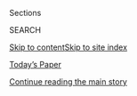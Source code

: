 <div id="app">

<div>

<div class="NYTAppHideMasthead css-zz1s19 e1suatyy0">

<div class="section css-ui9rw0 e1suatyy2">

<div class="css-11hrj97 er09x8g0">

<div class="css-6n7j50">

</div>

<span class="css-1dv1kvn">Sections</span>

<div class="css-10488qs">

<span class="css-1dv1kvn">SEARCH</span>

</div>

[Skip to content](#site-content)[Skip to site
index](#site-index)

</div>

<div class="css-10698na e1huz5gh0">

</div>

</div>

<div id="masthead-bar-one" class="section hasLinks css-15hmgas e1csuq9d3">

<div class="css-uqyvli e1csuq9d0">

</div>

<div class="css-1uqjmks e1csuq9d1">

</div>

<div class="css-9e9ivx">

[](https://myaccount.nytimes3xbfgragh.onion/auth/login?response_type=cookie&client_id=vi)

</div>

<div class="css-1bvtpon e1csuq9d2">

[Today’s Paper](https://www.nytimes3xbfgragh.onion/section/todayspaper)

</div>

</div>

</div>

</div>

<div data-aria-hidden="false">

<div id="site-content" data-role="main">

<div class="css-1ffjgkm">

</div>

<div id="top-wrapper" class="css-15p45cc eaca97t0" type="top">

<div id="top-slug" class="css-19x0jxb eaca97t1" hidden="">

Advertisement

</div>

[Continue reading the main
story](#after-top)

<div class="ad top-wrapper" style="text-align:center;height:100%;display:block;min-height:90px">

<div id="top" class="place-ad" data-position="top" data-size-key="top">

</div>

</div>

<div id="after-top">

</div>

</div>

<div id="collection-magazine-index-20170521" class="section css-15h4p1b e9abtgs0">

<div class="css-1j21atc e1svk9qx1">

<div class="css-fmiefx e1svk9qx2">

<div class="css-1hk7r2m eu54l5x0">

<div id="sponsor-wrapper" class="css-7a1pgi eaca97t0" type="sponsor" hidden="">

<div id="sponsor-slug" class="css-1l4mleb eaca97t1" hidden="">

Supported by

</div>

[Continue reading the main
story](#after-sponsor)

<div id="sponsor" class="ad sponsor-wrapper" style="text-align:left;height:100%;display:block">

</div>

<div id="after-sponsor">

</div>

</div>

</div>

### <span class="css-15smmd5 ezz4tcd1">[Magazine](/section/magazine)</span>

</div>

<div class="css-nfcc9b e1svk9qx3">

<div class="css-vl9dhg e1svk9qx5">

<div class="css-1nrhkj6 e1svk9qx6">

# The 5.21.17 Issue

<div class="follow-button-placeholder" data-collection-id="">

</div>

</div>

</div>

</div>

</div>

<div class="css-4svvz1 ekkqrpp0">

<div id="collection-highlights-container" class="section css-18l1u7x e46isfb1">

<div class="template-1 css-gfgt40 ekkqrpp1">

## Highlights

1.  ![<span class="css-13wzayb e1oaj3zl2"><span class="css-1dv1kvn">Credit</span>Alisdair
    Macdonald</span>](https://static01.graylady3jvrrxbe.onion/images/2017/05/21/magazine/21openeressay2/21openeressay2-jumbo-v3.jpg)
    
    <div class="css-gjijuv">
    
    ### The Health Issue
    
    ## [What Animals Taught Me About Being Human](/2017/05/16/magazine/what-animals-taught-me-about-being-human.html)
    
    Surrounding myself with animals to feel less alone was a mistake:
    The greatest comfort is in knowing their lives are not about us at
    all.
    
    <span class="css-1oaezp0"></span><span class="css-1q6w006 e4e4i5l3"></span><span class="css-9voj2j">By
    <span class="css-1baulvz last-byline" itemprop="name">Helen
    Macdonald</span></span>
    
    </div>

2.  ![<span class="css-1samh1w e1oaj3zl2"><span class="css-1dv1kvn">Credit</span>Illustration
    by Kelsey
    Dake</span>](https://static01.graylady3jvrrxbe.onion/images/2017/05/21/magazine/21primate1/21primate1-videoLarge.jpg)
    
    <div class="css-10wtrbd">
    
    ### The Health Issue
    
    ## [The Self-Medicating Animal](/2017/05/18/magazine/the-self-medicating-animal.html)
    
    What can we learn from chimps and sheep and maybe even insects that
    practice medicine on
    themselves?
    
    <span class="css-1oaezp0"></span><span class="css-1q6w006 e4e4i5l3"></span><span class="css-9voj2j">By
    <span class="css-1baulvz last-byline" itemprop="name">Moises
    Velasquez-Manoff</span></span>
    
    </div>

3.  ![<span class="css-1samh1w e1oaj3zl2"><span class="css-1dv1kvn">Credit</span>Photo
    illustration by Catherine Ledner for the New York Times. Prop
    stylist: Jeanne
    Kelley.</span>](https://static01.graylady3jvrrxbe.onion/images/2017/05/21/magazine/21dog1/21dog1-videoLarge-v5.jpg)
    
    <div class="css-10wtrbd">
    
    ### The Health Issue
    
    ## [The Genetics of Pooched-Out Pooches](/2017/05/16/magazine/the-genetics-of-pooched-out-pooches.html)
    
    A mutation in some obesity-prone dog breeds might reveal new risk
    factors for obesity in humans — and perhaps give rise to new
    drugs.
    
    <span class="css-1oaezp0"></span><span class="css-1q6w006 e4e4i5l3"></span><span class="css-9voj2j">By
    <span class="css-1baulvz last-byline" itemprop="name">Roxanne
    Khamsi</span></span>
    
    </div>

4.  ![<span class="css-1samh1w e1oaj3zl2"><span class="css-1dv1kvn">Credit</span>Mark
    Peckmezian for The New York
    Times</span>](https://static01.graylady3jvrrxbe.onion/images/2017/05/21/magazine/21cat1/21cat1-videoLarge-v2.jpg)
    
    <div class="css-10wtrbd">
    
    ### The Health Issue
    
    ## [The Mystery of the Wasting House-Cats](/2017/05/16/magazine/the-mystery-of-the-wasting-house-cats.html)
    
    Forty years ago, feline hyperthyroidism was virtually nonexistent.
    Now it’s an epidemic — and some scientists think a class of everyday
    chemicals might be to
    blame.
    
    <span class="css-1oaezp0"></span><span class="css-1q6w006 e4e4i5l3"></span><span class="css-9voj2j">By
    <span class="css-1baulvz last-byline" itemprop="name">Emily
    Anthes</span></span>
    
    </div>

</div>

<div class="css-1xdhyk6 e46isfb0">

<div class="css-zk12ih ef6si7p0">

1.  ### The Health Issue
    
    ![<span class="css-2s0ord e1oaj3zl2"><span class="css-1dv1kvn">Credit</span>Ilona
    Szwarc for The New York Times
    Photo</span>](https://static01.graylady3jvrrxbe.onion/images/2017/05/18/us/18mag/18mag-videoLarge-v2.jpg)
    
    <div class="css-10wtrbd">
    
    ## [Why Close Encounters With Animals Soothe Us](/2017/05/18/magazine/why-close-encounters-with-animals-soothe-us.html)
    
    Compton Jr. Posse in Los Angeles, which brings inner-city children
    and horses together, reveals the therapeutic power of communing with
    fellow sentient
    beings.
    
    <span class="css-me3p27"></span><span class="css-1q6w006 e4e4i5l3"></span><span class="css-9voj2j">Photographs
    by <span class="css-1baulvz" itemprop="name">Ilona Szwarc</span> and
    <span class="css-1baulvz last-byline" itemprop="name">Text By
    Charles
    Siebert</span></span>
    
    </div>

2.  ### The Health Issue
    
    ![<span class="css-2s0ord e1oaj3zl2"><span class="css-1dv1kvn">Credit</span>Robert
    Clark for The New York
    Times</span>](https://static01.graylady3jvrrxbe.onion/images/2017/05/21/magazine/21snake1/21snake1-videoLarge-v2.jpg)
    
    <div class="css-10wtrbd">
    
    ## [When the Lab Rat Is a Snake](/2017/05/17/magazine/when-the-lab-rat-is-a-snake.html)
    
    Why Burmese pythons may be the best way to study diabetes, heart
    disease and the protective effects of gastric-bypass surgery in
    humans.
    
    <span class="css-me3p27"></span><span class="css-1q6w006 e4e4i5l3"></span><span class="css-9voj2j">By
    <span class="css-1baulvz last-byline" itemprop="name">Daniel
    Engber</span></span>
    
    </div>

3.  ### The Health Issue
    
    ![<span class="css-2s0ord e1oaj3zl2"><span class="css-1dv1kvn">Credit</span>Spencer
    Lowell for The New York
    Times</span>](https://static01.graylady3jvrrxbe.onion/images/2017/05/21/magazine/21tortoise1/21mag-21tortoise-t_CA0-videoLarge.jpg)
    
    <div class="css-10wtrbd">
    
    ## [A Pet Tortoise Who Will Outlive Us All](/2017/05/17/magazine/a-pet-tortoise-who-will-outlive-us-all.html)
    
    It’s humbling to care for an animal that reminds you, each day, of
    your own imminent
    death.
    
    <span class="css-me3p27"></span><span class="css-1q6w006 e4e4i5l3"></span><span class="css-9voj2j">By
    <span class="css-1baulvz last-byline" itemprop="name">Hanya
    Yanagihara</span></span>
    
    </div>

4.  ### The Health Issue
    
    ![<span class="css-2s0ord e1oaj3zl2"><span class="css-1dv1kvn">Credit</span>Illustration
    by Tim
    Lahan</span>](https://static01.graylady3jvrrxbe.onion/images/2017/05/21/magazine/21sidebar-kites/21sidebar-kites-videoLarge.jpg)
    
    <div class="css-10wtrbd">
    
    ## [The Kites Are Leaving](/2017/05/17/magazine/the-kites-are-leaving.html)
    
    Human families aren’t the only kind displaced by Lahore’s
    construction
    boom.
    
    <span class="css-me3p27"></span><span class="css-1q6w006 e4e4i5l3"></span><span class="css-9voj2j">By
    <span class="css-1baulvz last-byline" itemprop="name">Mohsin
    Hamid</span></span>
    
    </div>

5.  ### The Health Issue
    
    ![<span class="css-2s0ord e1oaj3zl2"><span class="css-1dv1kvn">Credit</span>Illustration
    by Tim
    Lahan</span>](https://static01.graylady3jvrrxbe.onion/images/2017/05/21/magazine/21sidebar-hermitcrab/21sidebar-hermitcrab-videoLarge.jpg)
    
    <div class="css-10wtrbd">
    
    ## [The Death of My Hermit Crab](/2017/05/17/magazine/the-death-of-my-hermit-crab.html)
    
    What I learned from the little
    shell.
    
    <span class="css-me3p27"></span><span class="css-1q6w006 e4e4i5l3"></span><span class="css-9voj2j">By
    <span class="css-1baulvz last-byline" itemprop="name">Karen
    Russell</span></span>
    
    </div>

</div>

</div>

<div class="css-1xdhyk6 e46isfb0">

<div class="css-zk12ih ef6si7p0">

1.  ### The Health Issue
    
    ![<span class="css-2s0ord e1oaj3zl2"><span class="css-1dv1kvn">Credit</span>Illustration
    by Tim
    Lahan</span>](https://static01.graylady3jvrrxbe.onion/images/2017/05/21/magazine/21sidebar-mongoose/21mag-21sidebars-t_CA0-videoLarge.jpg)
    
    <div class="css-10wtrbd">
    
    ## [The Mongoose and the Émigré](/2017/05/17/magazine/the-mongoose-and-the-emigre.html)
    
    That audacious animal was a tether to
    home.
    
    <span class="css-me3p27"></span><span class="css-1q6w006 e4e4i5l3"></span><span class="css-9voj2j">By
    <span class="css-1baulvz last-byline" itemprop="name">Junot
    Díaz</span></span>
    
    </div>

2.  ### The Health Issue
    
    ![<span class="css-2s0ord e1oaj3zl2"><span class="css-1dv1kvn">Credit</span>Illustration
    by Tim
    Lahan</span>](https://static01.graylady3jvrrxbe.onion/images/2017/05/21/magazine/21sidebar-rooster/21sidebar-rooster-videoLarge.jpg)
    
    <div class="css-10wtrbd">
    
    ## [The Rooster Attacked Me — and Yet I Loved Him](/2017/05/17/magazine/the-rooster-attacked-me-and-yet-i-loved-him.html)
    
    The cruelest farmyard animal is revealing of human
    nature.
    
    <span class="css-me3p27"></span><span class="css-1q6w006 e4e4i5l3"></span><span class="css-9voj2j">By
    <span class="css-1baulvz last-byline" itemprop="name">Joyce Carol
    Oates</span></span>
    
    </div>

3.  ### First Words
    
    ![<span class="css-2s0ord e1oaj3zl2"><span class="css-1dv1kvn">Credit</span>Illustration
    by Derek
    Brahney</span>](https://static01.graylady3jvrrxbe.onion/images/2017/05/21/magazine/21firstwords/21mag-21firstwords-t_CA0-videoLarge.jpg)
    
    <div class="css-10wtrbd">
    
    ## [From Wells Fargo to Fyre Festival, the Scam Economy Is Entering Its Baroque Phase](/2017/05/16/magazine/from-wells-fargo-to-fyre-festival-the-scam-economy-is-entering-its-baroque-phase.html)
    
    We all may be losing sight of the difference between appearance and
    reality — between what we advertise and what we
    do.
    
    <span class="css-me3p27"></span><span class="css-1q6w006 e4e4i5l3"></span><span class="css-9voj2j">By
    <span class="css-1baulvz last-byline" itemprop="name">Carina
    Chocano</span></span>
    
    </div>

4.  ### On Money
    
    ![<span class="css-2s0ord e1oaj3zl2"><span class="css-1dv1kvn">Credit</span>Illustration
    by Andrew
    Rae</span>](https://static01.graylady3jvrrxbe.onion/images/2017/05/21/magazine/21onmoney1/21onmoney1-videoLarge.jpg)
    
    <div class="css-10wtrbd">
    
    ## [Should Students Get ‘Grades 13 and 14’ Free of Charge?](/2017/05/16/magazine/should-students-get-grades-13-and-14-free-of-charge.html)
    
    Four years of free public college might be unrealistic, but two
    years could help students find better jobs, and keep the country’s
    economy
    competitive.
    
    <span class="css-me3p27"></span><span class="css-1q6w006 e4e4i5l3"></span><span class="css-9voj2j">By
    <span class="css-1baulvz last-byline" itemprop="name">Gary
    Rivlin</span></span>
    
    </div>

5.  ### Eat
    
    ![<span class="css-2s0ord e1oaj3zl2"><span class="css-1dv1kvn">Credit</span>Gentl
    and Hyers for The New York
    Times</span>](https://static01.graylady3jvrrxbe.onion/images/2017/05/21/magazine/21eat1-copy/21eat1-videoLarge-v2.jpg)
    
    <div class="css-10wtrbd">
    
    ## [Chowder-Soaked Toast Any Chef Would Want to Claim](/2017/05/18/magazine/chowder-soaked-toast-any-chef-would-want-to-claim.html)
    
    When you run your restaurant with your wife, it can be tricky to
    tell where one voice starts and the other leaves
    off.
    
    <span class="css-me3p27"></span><span class="css-1q6w006 e4e4i5l3"></span><span class="css-9voj2j">By
    <span class="css-1baulvz last-byline" itemprop="name">Gabrielle
    Hamilton</span></span>
    
    </div>

</div>

</div>

</div>

<div id="mid1-wrapper" class="css-1mn4oms eaca97t0" type="rank">

<div id="mid1-slug" class="css-1tag3rd eaca97t1">

Advertisement

</div>

[Continue reading the main
story](#after-mid1)

<div id="mid1" class="ad mid1-wrapper" style="text-align:center;height:100%;display:block">

</div>

<div id="after-mid1">

</div>

</div>

</div>

</div>

</div>

## Site Index

<div>

</div>

## Site Information Navigation

  - [© <span>2020</span> <span>The New York Times
    Company</span>](https://help.nytimes3xbfgragh.onion/hc/en-us/articles/115014792127-Copyright-notice)

<!-- end list -->

  - [NYTCo](https://www.nytco.com/)
  - [Contact
    Us](https://help.nytimes3xbfgragh.onion/hc/en-us/articles/115015385887-Contact-Us)
  - [Work with us](https://www.nytco.com/careers/)
  - [Advertise](https://nytmediakit.com/)
  - [T Brand Studio](http://www.tbrandstudio.com/)
  - [Your Ad
    Choices](https://www.nytimes3xbfgragh.onion/privacy/cookie-policy#how-do-i-manage-trackers)
  - [Privacy](https://www.nytimes3xbfgragh.onion/privacy)
  - [Terms of
    Service](https://help.nytimes3xbfgragh.onion/hc/en-us/articles/115014893428-Terms-of-service)
  - [Terms of
    Sale](https://help.nytimes3xbfgragh.onion/hc/en-us/articles/115014893968-Terms-of-sale)
  - [Site
    Map](https://spiderbites.nytimes3xbfgragh.onion)
  - [Help](https://help.nytimes3xbfgragh.onion/hc/en-us)
  - [Subscriptions](https://www.nytimes3xbfgragh.onion/subscription?campaignId=37WXW)

</div>

</div>
